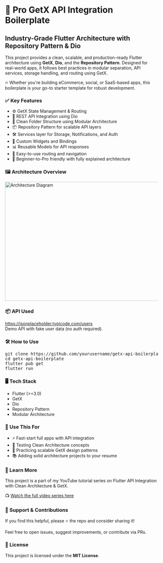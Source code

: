 <h1>🚀 Pro GetX API Integration Boilerplate</h1>
<h2>Industry-Grade Flutter Architecture with Repository Pattern & Dio</h2>

<p>This project provides a clean, scalable, and production-ready Flutter architecture using <strong>GetX</strong>, <strong>Dio</strong>, and the <strong>Repository Pattern</strong>. Designed for real-world apps, it follows best practices in modular separation, API services, storage handling, and routing using GetX.</p>

<p>🔥 Whether you're building eCommerce, social, or SaaS-based apps, this boilerplate is your go-to starter template for robust development.</p>

<h3>✅ Key Features</h3>
<ul>
  <li>⚙️ GetX State Management & Routing</li>
  <li>🔗 REST API Integration using Dio</li>
  <li>📁 Clean Folder Structure using Modular Architecture</li>
  <li>📦 Repository Pattern for scalable API layers</li>
  <li>🛠️ Services layer for Storage, Notifications, and Auth</li>
  <li>🧱 Custom Widgets and Bindings</li>
  <li>📊 Reusable Models for API responses</li>
  <li>🚀 Easy-to-use routing and navigation</li>
  <li>👶 Beginner-to-Pro friendly with fully explained architecture</li>
</ul>

<h3>🖼️ Architecture Overview</h3>
<img src="https://github.com/user-attachments/assets/331b2af1-9633-473a-afd0-6c4c6af774ed" alt="Architecture Diagram" width="715" height="391" />

<h3>📦 API Used</h3>
<p><a href="https://jsonplaceholder.typicode.com/users" target="_blank">https://jsonplaceholder.typicode.com/users</a> <br>
Demo API with fake user data (no auth required).</p>

<h3>🛠️ How to Use</h3>
<pre>
git clone https://github.com/yourusername/getx-api-boilerplate.git
cd getx-api-boilerplate
flutter pub get
flutter run
</pre>

<h3>🖥️ Tech Stack</h3>
<ul>
  <li>Flutter (>=3.0)</li>
  <li>GetX</li>
  <li>Dio</li>
  <li>Repository Pattern</li>
  <li>Modular Architecture</li>
</ul>

<h3>🧩 Use This For</h3>
<ul>
  <li>⚡ Fast-start full apps with API integration</li>
  <li>📐 Testing Clean Architecture concepts</li>
  <li>💼 Practicing scalable GetX design patterns</li>
  <li>📚 Adding solid architecture projects to your resume</li>
</ul>

<h3>🎥 Learn More</h3>
<p>This project is a part of my YouTube tutorial series on Flutter API Integration with Clean Architecture & GetX.</p>
<p>📺 <a href="https://www.youtube.com/playlist?list=PL8l8kuYZPrznq7Ug-rl7BRN4eOlYAp2Dw" target="_blank">Watch the full video series here</a></p>

<h3>🙌 Support & Contributions</h3>
<p>If you find this helpful, please ⭐ the repo and consider sharing it!</p>
<p>Feel free to open issues, suggest improvements, or contribute via PRs.</p>

<h3>📌 License</h3>
<p>This project is licensed under the <strong>MIT License</strong>.</p>
